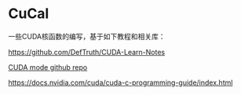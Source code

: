 # CuCal

一些CUDA核函数的编写，基于如下教程和相关库：

https://github.com/DefTruth/CUDA-Learn-Notes

[CUDA mode github repo](https://github.com/cuda-mode/lectures)

https://docs.nvidia.com/cuda/cuda-c-programming-guide/index.html